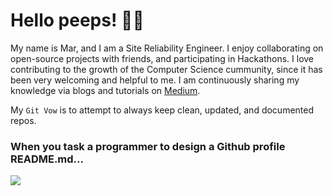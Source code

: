 # Hello peeps! 👋🐣

My name is Mar, and I am a Site Reliability Engineer. I enjoy collaborating on open-source projects with friends, and participating in Hackathons. I love contributing to the growth of the Computer Science cummunity, since it has been very welcoming and helpful to me. I am continuously sharing my knowledge via blogs and tutorials on [Medium](https://medium.com/@marouen.helali).

My `Git Vow` is to attempt to always keep clean, updated, and documented repos.

### When you task a programmer to design a Github profile README.md...
<img src="https://media0.giphy.com/media/xT5LMS7ppEstSXhOaA/source.gif">
